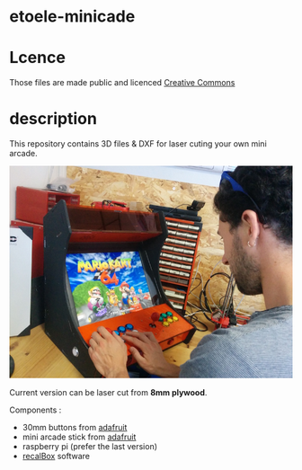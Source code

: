 # etoele-minicade                                                           

# Lcence

Those files are made public and licenced [Creative Commons](https://creativecommons.org/licenses/by-nc-sa/3.0/fr/) 

# description

This repository contains 3D files & DXF for laser cuting your own mini arcade.        

![Etoele Minicade](https://raw.githubusercontent.com/etoele/etoele-minicade/master/minicade.jpg)

Current version can be laser cut from **8mm plywood**.


Components : 

- 30mm buttons from [adafruit](https://www.adafruit.com/products/480)       
- mini arcade stick from [adafruit](https://www.adafruit.com/products/480)           
- raspberry pi (prefer the last version)
- [recalBox](https://github.com/recalbox/recalbox-os) software 


